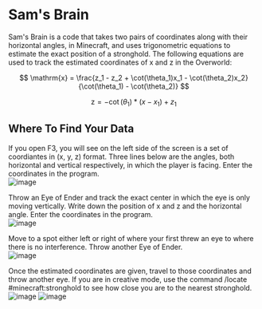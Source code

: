 # Sam's Brain
Sam's Brain is a code that takes two pairs of coordinates along with their horizontal angles, in Minecraft, and uses trigonometric equations to estimate the exact position of a stronghold. The following equations are used to track the estimated coordinates of x and z in the Overworld:

$$
\mathrm{x} = \frac{z_1 - z_2 + \cot(\theta_1)x_1 - \cot(\theta_2)x_2}{\cot(\theta_1) - \cot(\theta_2)}
$$

$$
\mathrm{z} = -\cot(\theta_1) * (x - x_1) + z_1
$$

## Where To Find Your Data
If you open F3, you will see on the left side of the screen is a set of coordiantes in (x, y, z) format. Three lines below are the angles, both horizontal and vertical respectively, in which the player is facing. Enter the coordinates in the program.\
![image](https://user-images.githubusercontent.com/56609280/172193493-dbdcad2d-ca8c-491d-9732-e9232be5a965.png)

Throw an Eye of Ender and track the exact center in which the eye is only moving vertically. Write down the position of x and z and the horizontal angle. Enter the coordinates in the program.\
![image](https://user-images.githubusercontent.com/56609280/172195195-6e55bbcb-f5ea-40ca-980d-cf06610d12c8.png)

Move to a spot either left or right of where your first threw an eye to where there is no interference. Throw another Eye of Ender.\
![image](https://user-images.githubusercontent.com/56609280/172196087-ac2ac2a4-c17c-406e-9ac6-42edcd6124dc.png)

Once the estimated coordinates are given, travel to those coordinates and throw another eye. If you are in creative mode, use the command /locate #minecraft:stronghold to see how close you are to the nearest stronghold.\
![image](https://user-images.githubusercontent.com/56609280/172198715-144b11af-dd8a-4117-8005-5d51fa3849b2.png)
![image](https://user-images.githubusercontent.com/56609280/172198752-d4a2711b-5c26-450c-b957-b6d2518525d5.png)
